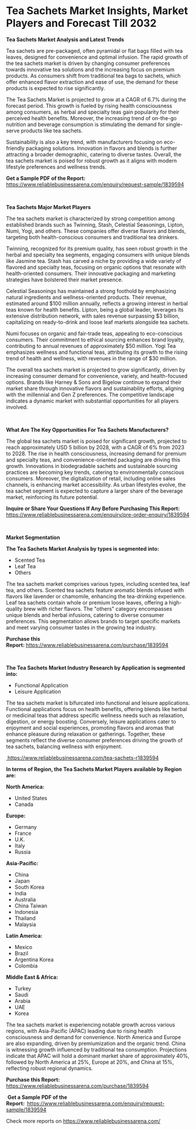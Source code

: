 <p><h1>Tea Sachets Market Insights, Market Players and Forecast Till 2032</h1></p><p><strong>Tea Sachets Market Analysis and Latest Trends</strong></p>
<p><p>Tea sachets are pre-packaged, often pyramidal or flat bags filled with tea leaves, designed for convenience and optimal infusion. The rapid growth of the tea sachets market is driven by changing consumer preferences towards innovative tea solutions and the increasing focus on premium products. As consumers shift from traditional tea bags to sachets, which offer enhanced flavor extraction and ease of use, the demand for these products is expected to rise significantly.</p><p>The Tea Sachets Market is projected to grow at a CAGR of 6.7% during the forecast period. This growth is fueled by rising health consciousness among consumers, as herbal and specialty teas gain popularity for their perceived health benefits. Moreover, the increasing trend of on-the-go nutrition and beverage consumption is stimulating the demand for single-serve products like tea sachets. </p><p>Sustainability is also a key trend, with manufacturers focusing on eco-friendly packaging solutions. Innovation in flavors and blends is further attracting a broader demographic, catering to diverse tastes. Overall, the tea sachets market is poised for robust growth as it aligns with modern lifestyle preferences and wellness trends.</p></p>
<p><strong>Get a Sample PDF of the Report:&nbsp;</strong> <a href="https://www.reliablebusinessarena.com/enquiry/request-sample/1839594?utm_campaign=3526&utm_medium=2&utm_source=Github&utm_content=ia&utm_term=07042025&utm_id=tea-sachets">https://www.reliablebusinessarena.com/enquiry/request-sample/1839594</a></p>
<p>&nbsp;</p>
<p><strong>Tea Sachets Major Market Players</strong></p>
<p><p>The tea sachets market is characterized by strong competition among established brands such as Twinning, Stash, Celestial Seasonings, Lipton, Numi, Yogi, and others. These companies offer diverse flavors and blends, targeting both health-conscious consumers and traditional tea drinkers.</p><p>Twinning, recognized for its premium quality, has seen robust growth in the herbal and specialty tea segments, engaging consumers with unique blends like Jasmine tea. Stash has carved a niche by providing a wide variety of flavored and specialty teas, focusing on organic options that resonate with health-oriented consumers. Their innovative packaging and marketing strategies have bolstered their market presence.</p><p>Celestial Seasonings has maintained a strong foothold by emphasizing natural ingredients and wellness-oriented products. Their revenue, estimated around $100 million annually, reflects a growing interest in herbal teas known for health benefits. Lipton, being a global leader, leverages its extensive distribution network, with sales revenue surpassing $3 billion, capitalizing on ready-to-drink and loose leaf markets alongside tea sachets.</p><p>Numi focuses on organic and fair-trade teas, appealing to eco-conscious consumers. Their commitment to ethical sourcing enhances brand loyalty, contributing to annual revenues of approximately $50 million. Yogi Tea emphasizes wellness and functional teas, attributing its growth to the rising trend of health and wellness, with revenues in the range of $30 million.</p><p>The overall tea sachets market is projected to grow significantly, driven by increasing consumer demand for convenience, variety, and health-focused options. Brands like Harney & Sons and Bigelow continue to expand their market share through innovative flavors and sustainability efforts, aligning with the millennial and Gen Z preferences. The competitive landscape indicates a dynamic market with substantial opportunities for all players involved.</p></p>
<p>&nbsp;</p>
<p><strong>What Are The Key Opportunities For Tea Sachets Manufacturers?</strong></p>
<p><p>The global tea sachets market is poised for significant growth, projected to reach approximately USD 5 billion by 2028, with a CAGR of 6% from 2023 to 2028. The rise in health consciousness, increasing demand for premium and specialty teas, and convenience-oriented packaging are driving this growth. Innovations in biodegradable sachets and sustainable sourcing practices are becoming key trends, catering to environmentally conscious consumers. Moreover, the digitalization of retail, including online sales channels, is enhancing market accessibility. As urban lifestyles evolve, the tea sachet segment is expected to capture a larger share of the beverage market, reinforcing its future potential.</p></p>
<p><strong>Inquire or Share Your Questions If Any Before Purchasing This Report:</strong> <a href="https://www.reliablebusinessarena.com/enquiry/pre-order-enquiry/1839594?utm_campaign=3526&utm_medium=2&utm_source=Github&utm_content=ia&utm_term=07042025&utm_id=tea-sachets">https://www.reliablebusinessarena.com/enquiry/pre-order-enquiry/1839594</a></p>
<p>&nbsp;</p>
<p><strong>Market Segmentation</strong></p>
<p><strong>The Tea Sachets Market Analysis by types is segmented into:</strong></p>
<p><ul><li>Scented Tea</li><li>Leaf Tea</li><li>Others</li></ul></p>
<p><p>The tea sachets market comprises various types, including scented tea, leaf tea, and others. Scented tea sachets feature aromatic blends infused with flavors like lavender or chamomile, enhancing the tea-drinking experience. Leaf tea sachets contain whole or premium loose leaves, offering a high-quality brew with richer flavors. The "others" category encompasses unique blends and herbal infusions, catering to diverse consumer preferences. This segmentation allows brands to target specific markets and meet varying consumer tastes in the growing tea industry.</p></p>
<p><strong>Purchase this Report:&nbsp;</strong><a href="https://www.reliablebusinessarena.com/purchase/1839594?utm_campaign=3526&utm_medium=2&utm_source=Github&utm_content=ia&utm_term=07042025&utm_id=tea-sachets">https://www.reliablebusinessarena.com/purchase/1839594</a></p>
<p>&nbsp;</p>
<p><strong>The Tea Sachets Market Industry Research by Application is segmented into:</strong></p>
<p><ul><li>Functional Application</li><li>Leisure Application</li></ul></p>
<p><p>The tea sachets market is bifurcated into functional and leisure applications. Functional applications focus on health benefits, offering blends like herbal or medicinal teas that address specific wellness needs such as relaxation, digestion, or energy boosting. Conversely, leisure applications cater to enjoyment and social experiences, promoting flavors and aromas that enhance pleasure during relaxation or gatherings. Together, these segments reflect the diverse consumer preferences driving the growth of tea sachets, balancing wellness with enjoyment.</p></p>
<p><a href="https://www.reliablebusinessarena.com/tea-sachets-r1839594?utm_campaign=3526&utm_medium=2&utm_source=Github&utm_content=ia&utm_term=07042025&utm_id=tea-sachets">&nbsp;https://www.reliablebusinessarena.com/tea-sachets-r1839594</a></p>
<p><strong>In terms of Region, the Tea Sachets Market Players available by Region are:</strong></p>
<p>
    <p> <strong> North America: </strong>
        <ul>
            <li>United States</li>
            <li>Canada</li>
        </ul>
        </p> 
    <p> <strong> Europe: </strong>
        <ul>
            <li>Germany</li>
            <li>France</li>
            <li>U.K.</li>
            <li>Italy</li>
            <li>Russia</li>
        </ul>
        </p> 
    <p> <strong> Asia-Pacific: </strong>
        <ul>
            <li>China</li>
            <li>Japan</li>
            <li>South Korea</li>
            <li>India</li>
            <li>Australia</li>
            <li>China Taiwan</li>
            <li>Indonesia</li>
            <li>Thailand</li>
            <li>Malaysia</li>
        </ul>
        </p> 
    <p> <strong> Latin America: </strong>
        <ul>
            <li>Mexico</li>
            <li>Brazil</li>
            <li>Argentina Korea</li>
            <li>Colombia</li>
        </ul>
        </p> 
    <p> <strong> Middle East & Africa: </strong>
        <ul>
            <li>Turkey</li>
            <li>Saudi</li>
            <li>Arabia</li>
            <li>UAE</li>
            <li>Korea</li>
        </ul>
    </p>
    </p>
<p><p>The tea sachets market is experiencing notable growth across various regions, with Asia-Pacific (APAC) leading due to rising health consciousness and demand for convenience. North America and Europe are also expanding, driven by premiumization and the organic trend. China is witnessing growth influenced by traditional tea consumption. Projections indicate that APAC will hold a dominant market share of approximately 40%, followed by North America at 25%, Europe at 20%, and China at 15%, reflecting robust regional dynamics.</p></p>
<p><strong>Purchase this Report: </strong><a href="https://www.reliablebusinessarena.com/purchase/1839594?utm_campaign=3526&utm_medium=2&utm_source=Github&utm_content=ia&utm_term=07042025&utm_id=tea-sachets">https://www.reliablebusinessarena.com/purchase/1839594</a></p>
<p>&nbsp;<strong>Get a Sample PDF of the Report:&nbsp;&nbsp;</strong><a href="https://www.reliablebusinessarena.com/enquiry/request-sample/1839594?utm_campaign=3526&utm_medium=2&utm_source=Github&utm_content=ia&utm_term=07042025&utm_id=tea-sachets">https://www.reliablebusinessarena.com/enquiry/request-sample/1839594</a></p>
<p><strong></strong></p>
<p>Check more reports on <a href="https://www.reliablebusinessarena.com/?utm_campaign=3526&utm_medium=2&utm_source=Github&utm_content=ia&utm_term=07042025&utm_id=tea-sachets">https://www.reliablebusinessarena.com/</a></p>